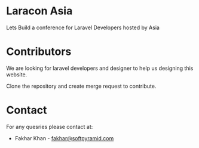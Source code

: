 # Laracon Asia
Lets Build a conference for Laravel Developers hosted by Asia


# Contributors

We are looking for laravel developers and designer to help us designing this website.

Clone the repository and create merge request to contribute.


# Contact
For any quesries please contact at: 

- Fakhar Khan - fakhar@softpyramid.com
